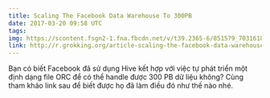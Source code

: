 ```yaml
---
title: Scaling The Facebook Data Warehouse To 300PB
date: 2017-03-20 09:58 UTC
tags:
img: https://scontent.fsgn2-1.fna.fbcdn.net/v/t39.2365-6/851579_703161836408930_1481647025_n.png?oh=2361cd82728b18af2e340d9d031947eb&oe=59B55530
link: http://r.grokking.org/article-scaling-the-facebook-data-warehouse-to-300-pb
---
```


Bạn có biết Facebook đã sử dụng Hive kết hợp với việc tự phát triển một định dạng file ORC để có thể handle được 300 PB dữ liệu không? Cùng tham khảo link sau để biết được họ đã làm điều đó như thế nào nhé.